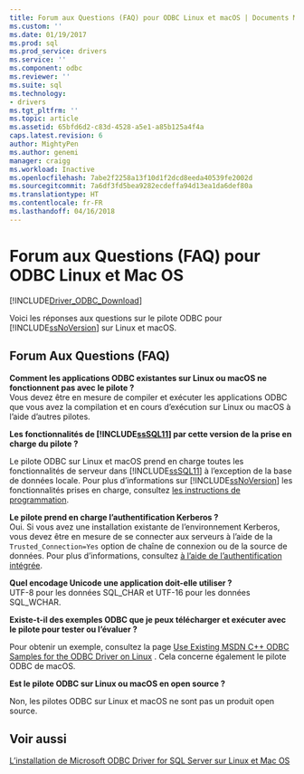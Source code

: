 ```yaml
---
title: Forum aux Questions (FAQ) pour ODBC Linux et macOS | Documents Microsoft
ms.custom: ''
ms.date: 01/19/2017
ms.prod: sql
ms.prod_service: drivers
ms.service: ''
ms.component: odbc
ms.reviewer: ''
ms.suite: sql
ms.technology:
- drivers
ms.tgt_pltfrm: ''
ms.topic: article
ms.assetid: 65bfd6d2-c83d-4528-a5e1-a85b125a4f4a
caps.latest.revision: 6
author: MightyPen
ms.author: genemi
manager: craigg
ms.workload: Inactive
ms.openlocfilehash: 7abe2f2258a13f10d1f2dcd8eeda40539fe2002d
ms.sourcegitcommit: 7a6df3fd5bea9282ecdeffa94d13ea1da6def80a
ms.translationtype: HT
ms.contentlocale: fr-FR
ms.lasthandoff: 04/16/2018
---
```

# <a name="frequently-asked-questions-faq-for-odbc-linux-and-macos"></a>Forum aux Questions (FAQ) pour ODBC Linux et Mac OS
[!INCLUDE[Driver_ODBC_Download](../../../includes/driver_odbc_download.md)]

Voici les réponses aux questions sur le pilote ODBC pour [!INCLUDE[ssNoVersion](../../../includes/ssnoversion_md.md)] sur Linux et macOS.
  
## <a name="frequently-asked-questions"></a>Forum Aux Questions (FAQ)

**Comment les applications ODBC existantes sur Linux ou macOS ne fonctionnent pas avec le pilote ?**  
Vous devez être en mesure de compiler et exécuter les applications ODBC que vous avez la compilation et en cours d’exécution sur Linux ou macOS à l’aide d’autres pilotes. 
  
**Les fonctionnalités de [!INCLUDE[ssSQL11](../../../includes/sssql11_md.md)] par cette version de la prise en charge du pilote ?**

Le pilote ODBC sur Linux et macOS prend en charge toutes les fonctionnalités de serveur dans [!INCLUDE[ssSQL11](../../../includes/sssql11_md.md)] à l’exception de la base de données locale. Pour plus d’informations sur [!INCLUDE[ssNoVersion](../../../includes/ssnoversion_md.md)] les fonctionnalités prises en charge, consultez [les instructions de programmation](../../../connect/odbc/linux-mac/programming-guidelines.md).  
  
**Le pilote prend en charge l’authentification Kerberos ?**  
Oui. Si vous avez une installation existante de l’environnement Kerberos, vous devez être en mesure de se connecter aux serveurs à l’aide de la `Trusted_Connection=Yes` option de chaîne de connexion ou de la source de données. Pour plus d’informations, consultez [à l’aide de l’authentification intégrée](../../../connect/odbc/linux-mac/using-integrated-authentication.md).  
  
**Quel encodage Unicode une application doit-elle utiliser ?**  
UTF-8 pour les données SQL_CHAR et UTF-16 pour les données SQL_WCHAR.  

**Existe-t-il des exemples ODBC que je peux télécharger et exécuter avec le pilote pour tester ou l’évaluer ?**

Pour obtenir un exemple, consultez la page [Use Existing MSDN C++ ODBC Samples for the ODBC Driver on Linux](http://blogs.msdn.com/b/sqlblog/archive/2012/01/26/use-existing-msdn-c-odbc-samples-for-microsoft-linux-odbc-driver.aspx) . Cela concerne également le pilote ODBC de macOS. 

**Est le pilote ODBC sur Linux ou macOS en open source ?**

Non, les pilotes ODBC sur Linux et macOS ne sont pas un produit open source.  

## <a name="see-also"></a>Voir aussi
[L’installation de Microsoft ODBC Driver for SQL Server sur Linux et Mac OS](../../../connect/odbc/linux-mac/installing-the-microsoft-odbc-driver-for-sql-server.md)
